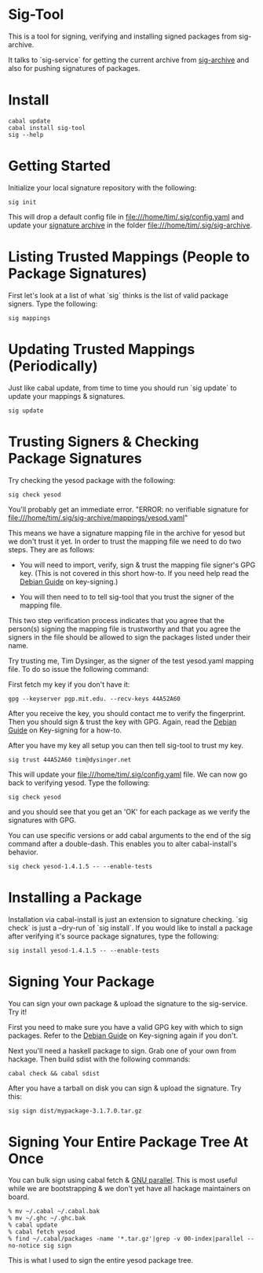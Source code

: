 # Sig-Tool

This is a tool for signing, verifying and installing signed packages
from sig-archive.

It talks to \`sig-service\` for getting the current archive from
[sig-archive](https://github.com/commercialhaskell/sig-archive) and also for pushing signatures of packages.

# Install

    cabal update
    cabal install sig-tool
    sig --help

# Getting Started

Initialize your local signature repository with the following:

    sig init

This will drop a default config file in <file:///home/tim/.sig/config.yaml> and
update your [signature archive](https://github.com/commercialhaskell/sig-archive) in the folder <file:///home/tim/.sig/sig-archive>.

# Listing Trusted Mappings (People to Package Signatures)

First let's look at a list of what \`sig\` thinks is the list of valid
package signers.  Type the following:

    sig mappings

# Updating Trusted Mappings (Periodically)

Just like cabal update, from time to time you should run \`sig
update\` to update your mappings & signatures.

    sig update

# Trusting Signers & Checking Package Signatures

Try checking the yesod package with the following:

    sig check yesod

You'll probably get an immediate error. "ERROR: no verifiable
signature for <file:///home/tim/.sig/sig-archive/mappings/yesod.yaml>"

This means we have a signature mapping file in the archive for yesod
but we don't trust it yet.  In order to trust the mapping file we
need to do two steps.  They are as follows:

-   You will need to import, verify, sign & trust the mapping file
    signer's GPG key.  (This is not covered in this short how-to. If
    you need help read the [Debian Guide](https://wiki.debian.org/Keysigning) on key-signing.)

-   You will then need to to tell sig-tool that you trust the signer
    of the mapping file.

This two step verification process indicates that you agree that the
person(s) signing the mapping file is trustworthy and that you agree
the signers in the file should be allowed to sign the packages
listed under their name.

Try trusting me, Tim Dysinger, as the signer of the test yesod.yaml
mapping file.  To do so issue the following command:

First fetch my key if you don't have it:

    gpg --keyserver pgp.mit.edu. --recv-keys 44A52A60

After you receive the key, you should contact me to verify the
fingerprint.  Then you should sign & trust the key with GPG.  Again,
read the [Debian Guide](https://wiki.debian.org/Keysigning) on Key-signing for a how-to.

After you have my key all setup you can then tell sig-tool to trust
my key.

    sig trust 44A52A60 tim@dysinger.net

This will update your <file:///home/tim/.sig/config.yaml> file.  We can now go back
to verifying yesod.  Type the following:

    sig check yesod

and you should see that you get an 'OK' for each package as we
verify the signatures with GPG.

You can use specific versions or add cabal arguments to the end of
the sig command after a double-dash. This enables you to alter
cabal-install's behavior.

    sig check yesod-1.4.1.5 -- --enable-tests

# Installing a Package

Installation via cabal-install is just an extension to signature
checking. \`sig check\` is just a &#x2013;dry-run of \`sig install\`.  If you
would like to install a package after verifying it's source package
signatures, type the following:

    sig install yesod-1.4.1.5 -- --enable-tests

# Signing Your Package

You can sign your own package & upload the signature to the
sig-service.  Try it!

First you need to make sure you have a valid GPG key with which to
sign packages.  Refer to the [Debian Guide](https://wiki.debian.org/Keysigning) on Key-signing again if
you don't.

Next you'll need a haskell package to sign. Grab one of your own
from hackage.  Then build sdist with the following commands:

    cabal check && cabal sdist

After you have a tarball on disk you can sign & upload the signature. Try this:

    sig sign dist/mypackage-3.1.7.0.tar.gz

# Signing Your Entire Package Tree At Once

You can bulk sign using cabal fetch & [GNU parallel](http://www.gnu.org/software/parallel/).  This is most
useful while we are bootstrapping & we don't yet have all hackage
maintainers on board.

    % mv ~/.cabal ~/.cabal.bak
    % mv ~/.ghc ~/.ghc.bak
    % cabal update
    % cabal fetch yesod
    % find ~/.cabal/packages -name '*.tar.gz'|grep -v 00-index|parallel --no-notice sig sign

This is what I used to sign the entire yesod package tree.

